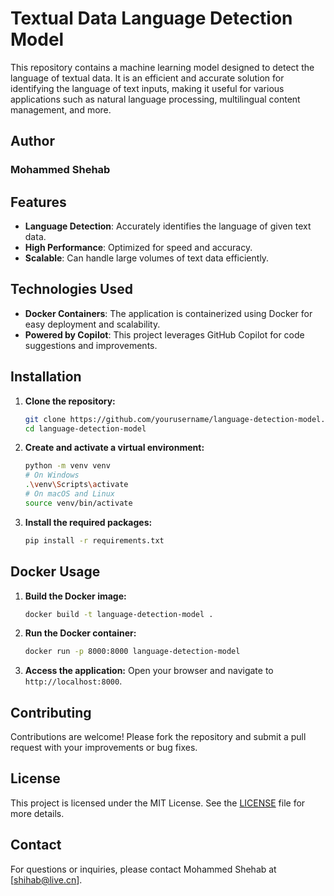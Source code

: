 # Textual Data Language Detection Model

This repository contains a machine learning model designed to detect the language of textual data. It is an efficient and accurate solution for identifying the language of text inputs, making it useful for various applications such as natural language processing, multilingual content management, and more.

## Author
### Mohammed Shehab

## Features
- **Language Detection**: Accurately identifies the language of given text data.
- **High Performance**: Optimized for speed and accuracy.
- **Scalable**: Can handle large volumes of text data efficiently.

## Technologies Used
- **Docker Containers**: The application is containerized using Docker for easy deployment and scalability.
- **Powered by Copilot**: This project leverages GitHub Copilot for code suggestions and improvements.

## Installation

1. **Clone the repository:**
   ```bash
   git clone https://github.com/yourusername/language-detection-model.git
   cd language-detection-model
   ```

2. **Create and activate a virtual environment:**
   ```bash
   python -m venv venv
   # On Windows
   .\venv\Scripts\activate
   # On macOS and Linux
   source venv/bin/activate
   ```

3. **Install the required packages:**
   ```bash
   pip install -r requirements.txt
   ```

## Docker Usage

1. **Build the Docker image:**
   ```bash
   docker build -t language-detection-model .
   ```

2. **Run the Docker container:**
   ```bash
   docker run -p 8000:8000 language-detection-model
   ```

3. **Access the application:**
   Open your browser and navigate to `http://localhost:8000`.

## Contributing

Contributions are welcome! Please fork the repository and submit a pull request with your improvements or bug fixes.

## License

This project is licensed under the MIT License. See the [LICENSE](LICENSE) file for more details.

## Contact

For questions or inquiries, please contact Mohammed Shehab at [shihab@live.cn].
